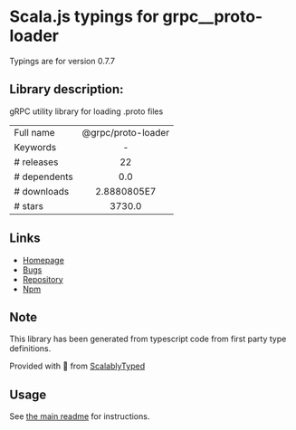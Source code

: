 
# Scala.js typings for grpc__proto-loader

Typings are for version 0.7.7

## Library description:
gRPC utility library for loading .proto files

|                    |                 |
| ------------------ | :-------------: |
| Full name          | @grpc/proto-loader |
| Keywords           | - |
| # releases         | 22 |
| # dependents       | 0.0 |
| # downloads        | 2.8880805E7 |
| # stars            | 3730.0 |

## Links
- [Homepage](https://grpc.io/)
- [Bugs](https://github.com/grpc/grpc-node/issues)
- [Repository](https://github.com/grpc/grpc-node)
- [Npm](https://www.npmjs.com/package/%40grpc%2Fproto-loader)
    


## Note
This library has been generated from typescript code from first party type definitions.

Provided with :purple_heart: from [ScalablyTyped](https://github.com/oyvindberg/ScalablyTyped)

## Usage
See [the main readme](../../readme.md) for instructions.


